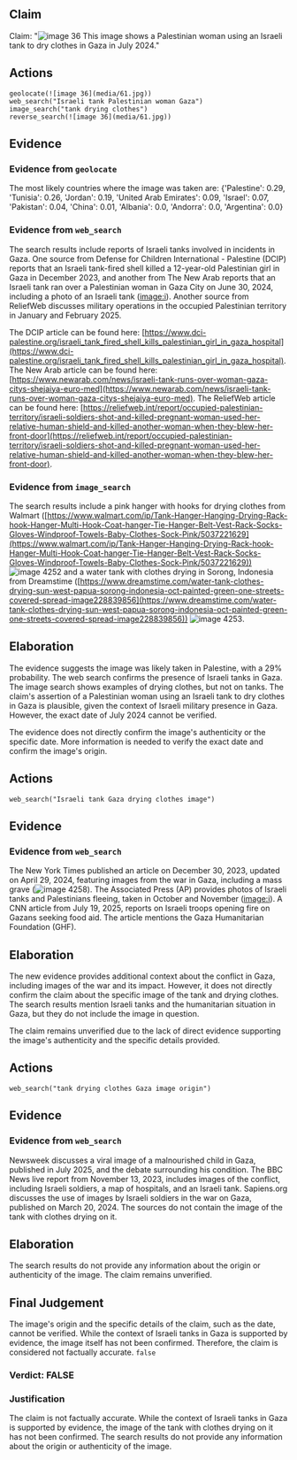 ## Claim
Claim: "![image 36](media/61.jpg) This image shows a Palestinian woman using an Israeli tank to dry clothes in Gaza in July 2024."

## Actions
```
geolocate(![image 36](media/61.jpg))
web_search("Israeli tank Palestinian woman Gaza")
image_search("tank drying clothes")
reverse_search(![image 36](media/61.jpg))
```

## Evidence
### Evidence from `geolocate`
The most likely countries where the image was taken are: {'Palestine': 0.29, 'Tunisia': 0.26, 'Jordan': 0.19, 'United Arab Emirates': 0.09, 'Israel': 0.07, 'Pakistan': 0.04, 'China': 0.01, 'Albania': 0.0, 'Andorra': 0.0, 'Argentina': 0.0}

### Evidence from `web_search`
The search results include reports of Israeli tanks involved in incidents in Gaza. One source from Defense for Children International - Palestine (DCIP) reports that an Israeli tank-fired shell killed a 12-year-old Palestinian girl in Gaza in December 2023, and another from The New Arab reports that an Israeli tank ran over a Palestinian woman in Gaza City on June 30, 2024, including a photo of an Israeli tank (<image:i>). Another source from ReliefWeb discusses military operations in the occupied Palestinian territory in January and February 2025.

The DCIP article can be found here: [https://www.dci-palestine.org/israeli_tank_fired_shell_kills_palestinian_girl_in_gaza_hospital](https://www.dci-palestine.org/israeli_tank_fired_shell_kills_palestinian_girl_in_gaza_hospital). The New Arab article can be found here: [https://www.newarab.com/news/israeli-tank-runs-over-woman-gaza-citys-shejaiya-euro-med](https://www.newarab.com/news/israeli-tank-runs-over-woman-gaza-citys-shejaiya-euro-med). The ReliefWeb article can be found here: [https://reliefweb.int/report/occupied-palestinian-territory/israeli-soldiers-shot-and-killed-pregnant-woman-used-her-relative-human-shield-and-killed-another-woman-when-they-blew-her-front-door](https://reliefweb.int/report/occupied-palestinian-territory/israeli-soldiers-shot-and-killed-pregnant-woman-used-her-relative-human-shield-and-killed-another-woman-when-they-blew-her-front-door).


### Evidence from `image_search`
The search results include a pink hanger with hooks for drying clothes from Walmart ([https://www.walmart.com/ip/Tank-Hanger-Hanging-Drying-Rack-hook-Hanger-Multi-Hook-Coat-hanger-Tie-Hanger-Belt-Vest-Rack-Socks-Gloves-Windproof-Towels-Baby-Clothes-Sock-Pink/5037221629](https://www.walmart.com/ip/Tank-Hanger-Hanging-Drying-Rack-hook-Hanger-Multi-Hook-Coat-hanger-Tie-Hanger-Belt-Vest-Rack-Socks-Gloves-Windproof-Towels-Baby-Clothes-Sock-Pink/5037221629)) ![image 4252](media/2025-08-23_00-54-1755910470-536523.jpg) and a water tank with clothes drying in Sorong, Indonesia from Dreamstime ([https://www.dreamstime.com/water-tank-clothes-drying-sun-west-papua-sorong-indonesia-oct-painted-green-one-streets-covered-spread-image228839856](https://www.dreamstime.com/water-tank-clothes-drying-sun-west-papua-sorong-indonesia-oct-painted-green-one-streets-covered-spread-image228839856)) ![image 4253](media/2025-08-23_00-54-1755910470-875849.jpg).


## Elaboration
The evidence suggests the image was likely taken in Palestine, with a 29% probability. The web search confirms the presence of Israeli tanks in Gaza. The image search shows examples of drying clothes, but not on tanks. The claim's assertion of a Palestinian woman using an Israeli tank to dry clothes in Gaza is plausible, given the context of Israeli military presence in Gaza. However, the exact date of July 2024 cannot be verified.

The evidence does not directly confirm the image's authenticity or the specific date. More information is needed to verify the exact date and confirm the image's origin.


## Actions
```
web_search("Israeli tank Gaza drying clothes image")
```

## Evidence
### Evidence from `web_search`
The New York Times published an article on December 30, 2023, updated on April 29, 2024, featuring images from the war in Gaza, including a mass grave (![image 4258](media/2025-08-23_00-54-1755910494-573600.jpg)). The Associated Press (AP) provides photos of Israeli tanks and Palestinians fleeing, taken in October and November (<image:i>). A CNN article from July 19, 2025, reports on Israeli troops opening fire on Gazans seeking food aid. The article mentions the Gaza Humanitarian Foundation (GHF).


## Elaboration
The new evidence provides additional context about the conflict in Gaza, including images of the war and its impact. However, it does not directly confirm the claim about the specific image of the tank and drying clothes. The search results mention Israeli tanks and the humanitarian situation in Gaza, but they do not include the image in question.

The claim remains unverified due to the lack of direct evidence supporting the image's authenticity and the specific details provided.


## Actions
```
web_search("tank drying clothes Gaza image origin")
```

## Evidence
### Evidence from `web_search`
Newsweek discusses a viral image of a malnourished child in Gaza, published in July 2025, and the debate surrounding his condition. The BBC News live report from November 13, 2023, includes images of the conflict, including Israeli soldiers, a map of hospitals, and an Israeli tank. Sapiens.org discusses the use of images by Israeli soldiers in the war on Gaza, published on March 20, 2024. The sources do not contain the image of the tank with clothes drying on it.


## Elaboration
The search results do not provide any information about the origin or authenticity of the image. The claim remains unverified.


## Final Judgement
The image's origin and the specific details of the claim, such as the date, cannot be verified. While the context of Israeli tanks in Gaza is supported by evidence, the image itself has not been confirmed. Therefore, the claim is considered not factually accurate. `false`

### Verdict: FALSE

### Justification
The claim is not factually accurate. While the context of Israeli tanks in Gaza is supported by evidence, the image of the tank with clothes drying on it has not been confirmed. The search results do not provide any information about the origin or authenticity of the image.
